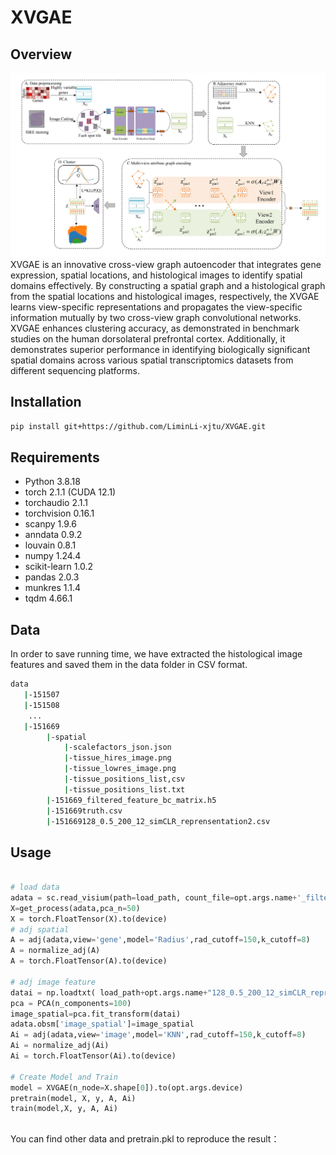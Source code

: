 # XVGAE
## Overview
![image](xvgae.png)
XVGAE is an innovative cross-view graph autoencoder that integrates gene expression, spatial locations, and histological images to identify spatial domains effectively. By constructing a spatial graph and a histological graph from the spatial locations and histological images, respectively, the XVGAE learns view-specific representations and propagates the view-specific information mutually by two cross-view graph convolutional networks. XVGAE enhances clustering accuracy, as demonstrated in benchmark studies on the human dorsolateral prefrontal cortex. Additionally, it demonstrates superior performance in identifying biologically significant spatial domains across various spatial transcriptomics datasets from different sequencing platforms.

## Installation
```bash
pip install git+https://github.com/LiminLi-xjtu/XVGAE.git
```
## Requirements
* Python 3.8.18
* torch 2.1.1 (CUDA 12.1)
* torchaudio 2.1.1
* torchvision 0.16.1
* scanpy 1.9.6
* anndata 0.9.2
* louvain 0.8.1
* numpy 1.24.4
* scikit-learn 1.0.2
* pandas 2.0.3
* munkres 1.1.4
* tqdm 4.66.1

## Data
In order to save running time, we have extracted the histological image features and saved them in the data folder in CSV format.
```bash
data
   |-151507
   |-151508
    ...
   |-151669
        |-spatial
            |-scalefactors_json.json
            |-tissue_hires_image.png
            |-tissue_lowres_image.png
            |-tissue_positions_list,csv
            |-tissue_positions_list.txt
        |-151669_filtered_feature_bc_matrix.h5
        |-151669truth.csv
        |-151669128_0.5_200_12_simCLR_reprensentation2.csv
```
## Usage
```python

# load data
adata = sc.read_visium(path=load_path, count_file=opt.args.name+'_filtered_feature_bc_matrix.h5')
X=get_process(adata,pca_n=50)
X = torch.FloatTensor(X).to(device)
# adj spatial
A = adj(adata,view='gene',model='Radius',rad_cutoff=150,k_cutoff=8)
A = normalize_adj(A)
A = torch.FloatTensor(A).to(device)

# adj image feature
datai = np.loadtxt( load_path+opt.args.name+"128_0.5_200_12_simCLR_reprensentation2.csv",delimiter=",")
pca = PCA(n_components=100)
image_spatial=pca.fit_transform(datai)
adata.obsm['image_spatial']=image_spatial
Ai = adj(adata,view='image',model='KNN',rad_cutoff=150,k_cutoff=8)
Ai = normalize_adj(Ai)
Ai = torch.FloatTensor(Ai).to(device)

# Create Model and Train
model = XVGAE(n_node=X.shape[0]).to(opt.args.device)
pretrain(model, X, y, A, Ai)
train(model,X, y, A, Ai)
```
## 
You can find other data and pretrain.pkl to reproduce the result：
